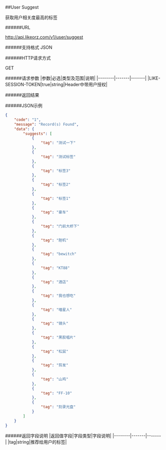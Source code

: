 ##User Suggest

获取用户相关度最高的标签

######URL

http://api.likeorz.com/v1/user/suggest

######支持格式
JSON

######HTTP请求方式

GET

######请求参数
|参数|必选|类型及范围|说明|
|--------|-------|-------|
|LIKE-SESSION-TOKEN|true|string|Header中带用户授权|

######返回结果

######JSON示例

```json
{
    "code": "1", 
    "message": "Record(s) Found", 
    "data": {
        "suggests": [
            {
                "tag": "测试一下"
            }, 
            {
                "tag": "测试标签"
            }, 
            {
                "tag": "标签3"
            }, 
            {
                "tag": "标签2"
            }, 
            {
                "tag": "标签1"
            }, 
            {
                "tag": "豪车"
            }, 
            {
                "tag": "门前大桥下"
            }, 
            {
                "tag": "胆机"
            }, 
            {
                "tag": "bewitch"
            }, 
            {
                "tag": "KT88"
            }, 
            {
                "tag": "酒店"
            }, 
            {
                "tag": "我也想吃"
            }, 
            {
                "tag": "喵星人"
            }, 
            {
                "tag": "镜头"
            }, 
            {
                "tag": "黑胶唱片"
            }, 
            {
                "tag": "松鼠"
            }, 
            {
                "tag": "剪发"
            }, 
            {
                "tag": "山鸡"
            }, 
            {
                "tag": "FF-10"
            }, 
            {
                "tag": "刻录光盘"
            }
        ]
    }
}
```

######返回字段说明
|返回值字段|字段类型|字段说明|
|--------|-------|-------|
|tag|string|推荐给用户的标签|